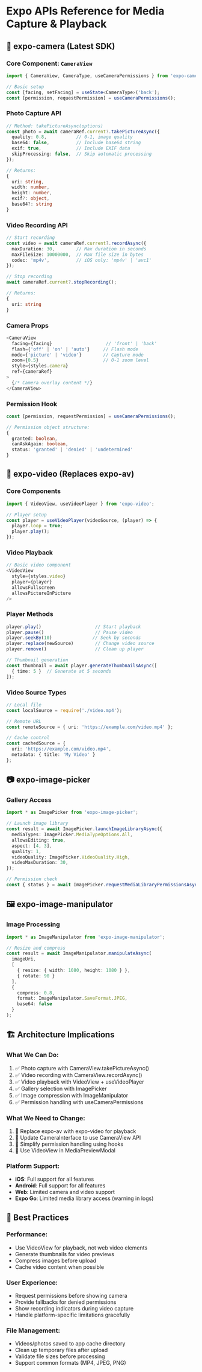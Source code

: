 # Expo APIs Reference for Media Capture & Playback

## 📸 expo-camera (Latest SDK)

### Core Component: `CameraView`

```typescript
import { CameraView, CameraType, useCameraPermissions } from 'expo-camera';

// Basic setup
const [facing, setFacing] = useState<CameraType>('back');
const [permission, requestPermission] = useCameraPermissions();
```

### Photo Capture API
```typescript
// Method: takePictureAsync(options)
const photo = await cameraRef.current?.takePictureAsync({
  quality: 0.8,           // 0-1, image quality
  base64: false,          // Include base64 string
  exif: true,             // Include EXIF data
  skipProcessing: false,  // Skip automatic processing
});

// Returns:
{
  uri: string,
  width: number,
  height: number,
  exif?: object,
  base64?: string
}
```

### Video Recording API
```typescript
// Start recording
const video = await cameraRef.current?.recordAsync({
  maxDuration: 30,        // Max duration in seconds
  maxFileSize: 10000000,  // Max file size in bytes
  codec: 'mp4v',          // iOS only: 'mp4v' | 'avc1'
});

// Stop recording
await cameraRef.current?.stopRecording();

// Returns:
{
  uri: string
}
```

### Camera Props
```typescript
<CameraView
  facing={facing}                    // 'front' | 'back'
  flash={'off' | 'on' | 'auto'}     // Flash mode
  mode={'picture' | 'video'}        // Capture mode
  zoom={0.5}                        // 0-1 zoom level
  style={styles.camera}
  ref={cameraRef}
>
  {/* Camera overlay content */}
</CameraView>
```

### Permission Hook
```typescript
const [permission, requestPermission] = useCameraPermissions();

// Permission object structure:
{
  granted: boolean,
  canAskAgain: boolean,
  status: 'granted' | 'denied' | 'undetermined'
}
```

## 🎥 expo-video (Replaces expo-av)

### Core Components
```typescript
import { VideoView, useVideoPlayer } from 'expo-video';

// Player setup
const player = useVideoPlayer(videoSource, (player) => {
  player.loop = true;
  player.play();
});
```

### Video Playback
```typescript
// Basic video component
<VideoView
  style={styles.video}
  player={player}
  allowsFullscreen
  allowsPictureInPicture
/>
```

### Player Methods
```typescript
player.play()                    // Start playback
player.pause()                   // Pause video
player.seekBy(10)               // Seek by seconds
player.replace(newSource)        // Change video source
player.remove()                  // Clean up player

// Thumbnail generation
const thumbnail = await player.generateThumbnailsAsync([
  { time: 5 }  // Generate at 5 seconds
]);
```

### Video Source Types
```typescript
// Local file
const localSource = require('./video.mp4');

// Remote URL
const remoteSource = { uri: 'https://example.com/video.mp4' };

// Cache control
const cachedSource = { 
  uri: 'https://example.com/video.mp4',
  metadata: { title: 'My Video' }
};
```

## 📷 expo-image-picker

### Gallery Access
```typescript
import * as ImagePicker from 'expo-image-picker';

// Launch image library
const result = await ImagePicker.launchImageLibraryAsync({
  mediaTypes: ImagePicker.MediaTypeOptions.All,
  allowsEditing: true,
  aspect: [4, 3],
  quality: 1,
  videoQuality: ImagePicker.VideoQuality.High,
  videoMaxDuration: 30,
});

// Permission check
const { status } = await ImagePicker.requestMediaLibraryPermissionsAsync();
```

## 🖼️ expo-image-manipulator

### Image Processing
```typescript
import * as ImageManipulator from 'expo-image-manipulator';

// Resize and compress
const result = await ImageManipulator.manipulateAsync(
  imageUri,
  [
    { resize: { width: 1080, height: 1080 } },
    { rotate: 90 }
  ],
  {
    compress: 0.8,
    format: ImageManipulator.SaveFormat.JPEG,
    base64: false
  }
);
```

## 🏗️ Architecture Implications

### What We Can Do:
1. ✅ Photo capture with CameraView.takePictureAsync()
2. ✅ Video recording with CameraView.recordAsync()
3. ✅ Video playback with VideoView + useVideoPlayer
4. ✅ Gallery selection with ImagePicker
5. ✅ Image compression with ImageManipulator
6. ✅ Permission handling with useCameraPermissions

### What We Need to Change:
1. 🔄 Replace expo-av with expo-video for playback
2. 🔄 Update CameraInterface to use CameraView API
3. 🔄 Simplify permission handling using hooks
4. 🔄 Use VideoView in MediaPreviewModal

### Platform Support:
- **iOS**: Full support for all features
- **Android**: Full support for all features  
- **Web**: Limited camera and video support
- **Expo Go**: Limited media library access (warning in logs)

## 📝 Best Practices

### Performance:
- Use VideoView for playback, not web video elements
- Generate thumbnails for video previews
- Compress images before upload
- Cache video content when possible

### User Experience:
- Request permissions before showing camera
- Provide fallbacks for denied permissions
- Show recording indicators during video capture
- Handle platform-specific limitations gracefully

### File Management:
- Videos/photos saved to app cache directory
- Clean up temporary files after upload
- Validate file sizes before processing
- Support common formats (MP4, JPEG, PNG)